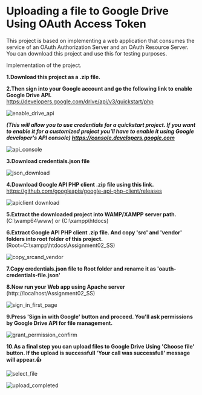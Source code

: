 # Uploading a file to Google Drive Using OAuth Access Token

This project is based on implementing a web application that consumes the service of an OAuth Authorization Server and an OAuth Resource Server.
You can download this project and use this for testing purposes.

Implementation of the project.

**1.Download this project as a .zip file.**

**2.Then sign into your Google account and go the following link to enable Google Drive API.**
https://developers.google.com/drive/api/v3/quickstart/php

![enable_drive_api](https://user-images.githubusercontent.com/31270985/56876997-bfe35300-6a68-11e9-8bfe-98a7d76b0090.PNG)

**_(This will allow you to use credentials for a quickstart project. If you want to enable it for a customized project you'll have to enable it using Google developer's API console) https://console.developers.google.com_**

![api_console](https://user-images.githubusercontent.com/31270985/56877366-105bb000-6a6b-11e9-881e-296a67682aef.PNG)





**3.Download credentials.json file**


![json_download](https://user-images.githubusercontent.com/31270985/56878028-82ce8f00-6a6f-11e9-8b11-e90ad35f2bec.PNG)





**4.Download Google API PHP client .zip file using this link.**
https://github.com/googleapis/google-api-php-client/releases


![apiclient download](https://user-images.githubusercontent.com/31270985/56878031-83672580-6a6f-11e9-9056-2157b1dc4330.PNG)






**5.Extract the downloaded project into WAMP/XAMPP server path.**
(C:\wamp64\www) or (C:\xampp\htdocs)



**6.Extract Google API PHP client .zip file. And copy 'src' and 'vendor' folders into root folder of this project.**
(Root=C:\xampp\htdocs\Assignment02_SS)


![copy_srcand_vendor](https://user-images.githubusercontent.com/31270985/56878026-8235f880-6a6f-11e9-8704-e110e88d691f.PNG)





**7.Copy credentials.json file to Root folder and rename it as 'oauth-credentials-file.json'**

**8.Now run your Web app using Apache server**
(http://localhost/Assignment02_SS)



![sign_in_first_page](https://user-images.githubusercontent.com/31270985/56877002-c1ad1680-6a68-11e9-8e8f-1986a7476ce2.PNG)







**9.Press 'Sign in with Google' button and proceed. You'll ask permissions by Google Drive API for file management.**




![grant_permission_confirm](https://user-images.githubusercontent.com/31270985/56878027-82ce8f00-6a6f-11e9-90d6-33b5d018bbea.PNG)








**10.As a final step you can upload files to Google Drive Using 'Choose file' button. If the upload is successfull 'Your call was successfull' message will appear.:+1:**









![select_file](https://user-images.githubusercontent.com/31270985/56877001-c1148000-6a68-11e9-9989-ebb9fb0ad6ed.PNG)

![upload_completed](https://user-images.githubusercontent.com/31270985/56878029-83672580-6a6f-11e9-95db-d4101835acf3.PNG)

